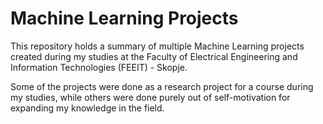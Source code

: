 # Machine Learning Projects

This repository holds a summary of multiple Machine Learning projects created during my studies at the Faculty of Electrical Engineering and Information Technologies (FEEIT) - Skopje.

Some of the projects were done as a research project for a course during my studies, while others were done purely out of self-motivation for expanding my knowledge in the field.
